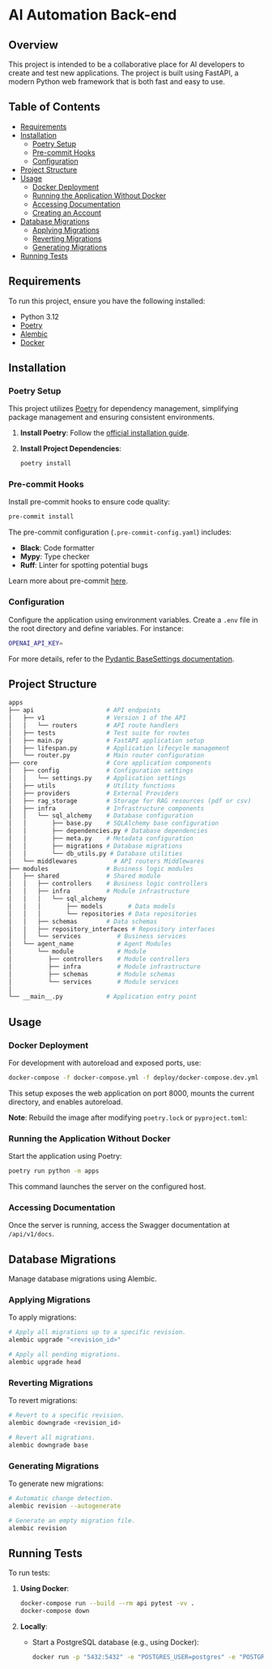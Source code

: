 # AI Automation Back-end

## Overview

This project is intended to be a collaborative place for AI developers to create and test new applications. The project is built using FastAPI, a modern Python web framework that is both fast and easy to use.

## Table of Contents

-   [Requirements](#requirements)
-   [Installation](#installation)
    -   [Poetry Setup](#poetry-setup)
    -   [Pre-commit Hooks](#pre-commit-hooks)
    -   [Configuration](#configuration)
-   [Project Structure](#project-structure)
-   [Usage](#usage)
    -   [Docker Deployment](#docker-deployment)
    -   [Running the Application Without Docker](#running-the-application-without-docker)
    -   [Accessing Documentation](#accessing-documentation)
    -   [Creating an Account](#creating-an-account)
-   [Database Migrations](#database-migrations)
    -   [Applying Migrations](#applying-migrations)
    -   [Reverting Migrations](#reverting-migrations)
    -   [Generating Migrations](#generating-migrations)
-   [Running Tests](#running-tests)

## Requirements

To run this project, ensure you have the following installed:

-   Python 3.12
-   [Poetry](https://python-poetry.org/docs/#installation)
-   [Alembic](https://alembic.sqlalchemy.org/en/latest/)
-   [Docker](https://docs.docker.com/get-docker/)

## Installation

### Poetry Setup

This project utilizes [Poetry](https://python-poetry.org/) for dependency management, simplifying package management and ensuring consistent environments.

1. **Install Poetry**: Follow the [official installation guide](https://python-poetry.org/docs/#installation).

2. **Install Project Dependencies**:

    ```bash
    poetry install
    ```

### Pre-commit Hooks

Install pre-commit hooks to ensure code quality:

```bash
pre-commit install
```

The pre-commit configuration (`.pre-commit-config.yaml`) includes:

-   **Black**: Code formatter
-   **Mypy**: Type checker
-   **Ruff**: Linter for spotting potential bugs

Learn more about pre-commit [here](https://pre-commit.com/).

### Configuration

Configure the application using environment variables. Create a `.env` file in the root directory and define variables. For instance:

```bash
OPENAI_API_KEY=
```

For more details, refer to the [Pydantic BaseSettings documentation](https://pydantic-docs.helpmanual.io/usage/settings/).

## Project Structure

```bash
apps
├── api                    # API endpoints
│   ├── v1                 # Version 1 of the API
│   │   └── routers        # API route handlers
│   ├── tests              # Test suite for routes
│   ├── main.py            # FastAPI application setup
│   ├── lifespan.py        # Application lifecycle management
│   └── router.py          # Main router configuration
├── core                   # Core application components
│   ├── config             # Configuration settings
│   │   └── settings.py    # Application settings
│   ├── utils              # Utility functions
│   ├── providers          # External Providers
│   ├── rag_storage        # Storage for RAG resources (pdf or csv)
│   ├── infra              # Infrastructure components
│   │   └── sql_alchemy    # Database configuration
│   │       ├── base.py    # SQLAlchemy base configuration
│   │       ├── dependencies.py # Database dependencies
│   │       ├── meta.py    # Metadata configuration
│   │       ├── migrations # Database migrations
│   │       └── db_utils.py # Database utilities
│   └── middlewares          # API routers Middlewares
├── modules                # Business logic modules
│   ├── shared             # Shared module
│   │   ├── controllers    # Business logic controllers
│   │   ├── infra          # Module infrastructure
│   │   │   └── sql_alchemy
│   │   │       ├── models       # Data models
│   │   │       └── repositories # Data repositories
│   │   ├── schemas        # Data schemas
│   │   ├── repository_interfaces # Repository interfaces
│   │   └── services          # Business services
│   └── agent_name            # Agent Modules
│       └── module            # Module
│          ├── controllers    # Module controllers
│          ├── infra          # Module infrastructure
│          ├── schemas        # Module schemas
│          └── services       # Module services
│
└── __main__.py            # Application entry point
```

## Usage

### Docker Deployment

For development with autoreload and exposed ports, use:

```bash
docker-compose -f docker-compose.yml -f deploy/docker-compose.dev.yml --project-directory . up --build
```

This setup exposes the web application on port 8000, mounts the current directory, and enables autoreload.

**Note**: Rebuild the image after modifying `poetry.lock` or `pyproject.toml`:

### Running the Application Without Docker

Start the application using Poetry:

```bash
poetry run python -m apps
```

This command launches the server on the configured host.

### Accessing Documentation

Once the server is running, access the Swagger documentation at `/api/v1/docs`.

## Database Migrations

Manage database migrations using Alembic.

### Applying Migrations

To apply migrations:

```bash
# Apply all migrations up to a specific revision.
alembic upgrade "<revision_id>"

# Apply all pending migrations.
alembic upgrade head
```

### Reverting Migrations

To revert migrations:

```bash
# Revert to a specific revision.
alembic downgrade <revision_id>

# Revert all migrations.
alembic downgrade base
```

### Generating Migrations

To generate new migrations:

```bash
# Automatic change detection.
alembic revision --autogenerate

# Generate an empty migration file.
alembic revision
```

## Running Tests

To run tests:

1. **Using Docker**:

    ```bash
    docker-compose run --build --rm api pytest -vv .
    docker-compose down
    ```

2. **Locally**:

    - Start a PostgreSQL database (e.g., using Docker):

        ```bash
        docker run -p "5432:5432" -e "POSTGRES_USER=postgres" -e "POSTGRES_DB=postgres" -e "POSTGRES_PASSWORD=password" postgres
        ```
